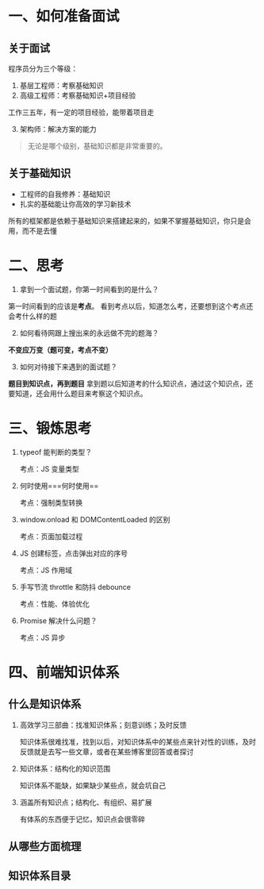 # 一、如何准备面试

## 关于面试

程序员分为三个等级：

1. 基层工程师：考察基础知识
2. 高级工程师：考察基础知识+项目经验

工作三五年，有一定的项目经验，能带着项目走

3. 架构师：解决方案的能力

> 无论是哪个级别，基础知识都是非常重要的。

## 关于基础知识

- 工程师的自我修养：基础知识
- 扎实的基础能让你高效的学习新技术

所有的框架都是依赖于基础知识来搭建起来的，如果不掌握基础知识，你只是会用，而不是去懂

# 二、思考

1. 拿到一个面试题，你第一时间看到的是什么？

第一时间看到的应该是**考点**。
看到考点以后，知道怎么考，还要想到这个考点还会考什么样的题

2. 如何看待网跟上搜出来的永远做不完的题海？

**不变应万变（题可变，考点不变）**

3. 如何对待接下来遇到的面试题？

**题目到知识点，再到题目**
拿到题以后知道考的什么知识点，通过这个知识点，还要知道，还会用什么题目来考察这个知识点。

# 三、锻炼思考

1. typeof 能判断的类型？

   考点：JS 变量类型

2. 何时使用===何时使用==

   考点：强制类型转换

3. window.onload 和 DOMContentLoaded 的区别

   考点：页面加载过程

4. JS 创建<a>标签，点击弹出对应的序号

   考点：JS 作用域

5. 手写节流 throttle 和防抖 debounce

   考点：性能、体验优化

6. Promise 解决什么问题？

   考点：JS 异步

# 四、前端知识体系

## 什么是知识体系

1. 高效学习三部曲：找准知识体系；刻意训练；及时反馈

   知识体系很难找准，找到以后，对知识体系中的某些点来针对性的训练，及时反馈就是去写一些文章，或者在某些博客里回答或者探讨

2. 知识体系：结构化的知识范围

   知识体系不能缺，如果缺少某些点，就会坑自己

3. 涵盖所有知识点；结构化、有组织、易扩展

   有体系的东西便于记忆，知识点会很零碎

## 从哪些方面梳理



## 知识体系目录
